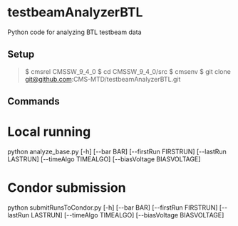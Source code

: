 # testbeamAnalyzerBTL
Python code for analyzing BTL testbeam data

## Setup

>$ cmsrel CMSSW_9_4_0
>$ cd CMSSW_9_4_0/src
>$ cmsenv
>$ git clone git@github.com:CMS-MTD/testbeamAnalyzerBTL.git


## Commands
# Local running
python analyze_base.py [-h] [--bar BAR] [--firstRun FIRSTRUN] [--lastRun LASTRUN] [--timeAlgo TIMEALGO] [--biasVoltage BIASVOLTAGE]

# Condor submission
python submitRunsToCondor.py [-h] [--bar BAR] [--firstRun FIRSTRUN] [--lastRun LASTRUN] [--timeAlgo TIMEALGO] [--biasVoltage BIASVOLTAGE]
